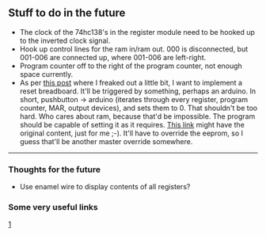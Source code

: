 ## Stuff to do in the future

- The clock of the 74hc138's in the register module need to be hooked up to the inverted clock signal.
- Hook up control lines for the ram in/ram out.  000 is disconnected, but 001-006 are connected up, where 001-006 are left-right.  
- Program counter off to the right of the program counter, not enough space currently.  
- As per [this post](https://thecodingchicken.github.io/2025/05/05/program-counter.html) where I freaked out a little bit, I want to implement a reset breadboard.  It'll be triggered by something, perhaps an arduino.  In short, pushbutton -> arduino (iterates through every register, program counter, MAR, output devices), and sets them to 0.  That shouldn't be too hard.  Who cares about ram, because that'd be impossible.  The program should be capable of setting it as it requires.  [This link](https://x.com/i/grok?conversation=1919116958076956924) might have the original content, just for me ;-).  It'll have to override the eeprom, so I guess that'll be another master override somewhere.  



---

### Thoughts for the future
- Use enamel wire to display contents of all registers?


### Some very useful links
[1](http://www.aholme.co.uk/Links.htm)
